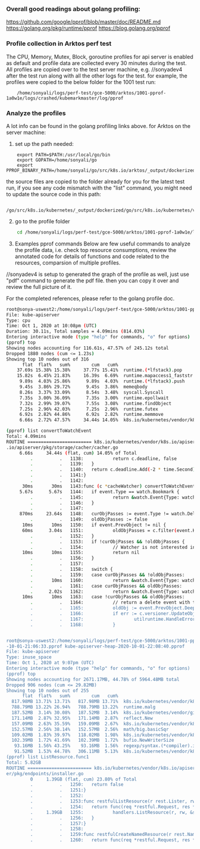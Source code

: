 
### Overall good readings about golang profiling:
https://github.com/google/pprof/blob/master/doc/README.md
https://golang.org/pkg/runtime/pprof
https://blog.golang.org/pprof

### Profile collection in Arktos perf test
The CPU, Memory, Mutex, Block, goroutine profiles for api server is enabled as default and profile data 
are collected every 30 minutes during the test.
All profiles are copied over to the test server machine, e.g. //sonyadev4 after the test run along with
all the other logs for the test. for example, the profiles were copied to the below folder for the 1001 
test run:
```
    /home/sonyali/logs/perf-test/gce-5000/arktos/1001-pprof-1a0w1e/logs/crashed/kubemarkmaster/log/pprof
```
### Analyze the profiles
A lot info can be found in the golang profiling links above. for Arktos on the server machine:

1. set up the path needed:
```
    export PATH=$PATH:/usr/local/go/bin
    export GOPATH=/home/sonyali/go
    export PPROF_BINARY_PATH=/home/sonyali/go/src/k8s.io/arktos/_output/dockerized/bin/linux/amd64
```
   the source files are copied to the folder already for you for the latest test run, if you see any code
   mismatch with the "list" command, you might need to update the source code in this path:
```
    /go/src/k8s.io/kubernetes/_output/dockerized/go/src/k8s.io/kubernetes/vendor/k8s.io/
```    
2. go to the profile folder
```bash
    cd /home/sonyali/logs/perf-test/gce-5000/arktos/1001-pprof-1a0w1e/logs/crashed/kubemarkmaster/log/pprof/
```    
3. Examples pprof commands
Below are few useful commands to analyze the profile data, i.e. check top resource consumptions, review the annotated code for
details of functions and code related to the resources, comparsion of multiple profiles.

//sonyadev4 is setup to generated the graph of the profile as well, just use "pdf" command to generate the pdf file. then you can copy it over
and review the full picture of it.

For the completed references, please refer to the golang profile doc.   
```bash
root@sonya-uswest2:/home/sonyali/logs/perf-test/gce-5000/arktos/1001-pprof-1a0w1e/logs/crashed/kubemarkmaster/log/pprof/2020-10-01-22:08:40# go tool pprof kube-apiserver-profile-2020-10-01-22:08:40.pprof
File: kube-apiserver
Type: cpu
Time: Oct 1, 2020 at 10:08pm (UTC)
Duration: 30.11s, Total samples = 4.09mins (814.03%)
Entering interactive mode (type "help" for commands, "o" for options)
(pprof) top
Showing nodes accounting for 116.61s, 47.57% of 245.12s total
Dropped 1880 nodes (cum <= 1.23s)
Showing top 10 nodes out of 316
      flat  flat%   sum%        cum   cum%
    37.69s 15.38% 15.38%     37.77s 15.41%  runtime.(*lfstack).pop
    15.82s  6.45% 21.83%     16.39s  6.69%  runtime.mapaccess1_faststr
     9.89s  4.03% 25.86%      9.89s  4.03%  runtime.(*lfstack).push
     9.45s  3.86% 29.72%      9.45s  3.86%  memeqbody
     8.26s  3.37% 33.09%      8.54s  3.48%  syscall.Syscall
     7.35s  3.00% 36.09%      7.35s  3.00%  runtime.epollwait
     7.32s  2.99% 39.07%      7.55s  3.08%  runtime.findObject
     7.25s  2.96% 42.03%      7.25s  2.96%  runtime.futex
     6.92s  2.82% 44.86%      6.92s  2.82%  runtime.memmove
     6.66s  2.72% 47.57%     34.44s 14.05%  k8s.io/kubernetes/vendor/k8s.io/apiserver/pkg/storage/cacher.(*cacheWatcher).convertToWatchEvent

(pprof) list convertToWatchEvent
Total: 4.09mins
ROUTINE ======================== k8s.io/kubernetes/vendor/k8s.io/apiserver/pkg/storage/cacher.(*cacheWatcher).convertToWatchEvent in /go/src/k8s.io/kubernetes/_output/dockerized/go/src/k8s.io/kubernetes/vendor/k8s
.io/apiserver/pkg/storage/cacher/cacher.go
     6.66s     34.44s (flat, cum) 14.05% of Total
         .          .   1138:           return c.deadline, false
         .          .   1139:   }
         .          .   1140:   return c.deadline.Add(-2 * time.Second), true
         .          .   1141:}
         .          .   1142:
      30ms       30ms   1143:func (c *cacheWatcher) convertToWatchEvent(event *watchCacheEvent) *watch.Event {
     5.67s      5.67s   1144:   if event.Type == watch.Bookmark {
         .          .   1145:           return &watch.Event{Type: watch.Bookmark, Object: event.Object.DeepCopyObject()}
         .          .   1146:   }
         .          .   1147:
     870ms     23.64s   1148:   curObjPasses := event.Type != watch.Deleted && c.filter(event.Key, event.ObjLabels, event.ObjFields)
         .          .   1149:   oldObjPasses := false
      10ms       10ms   1150:   if event.PrevObject != nil {
      60ms      3.04s   1151:           oldObjPasses = c.filter(event.Key, event.PrevObjLabels, event.PrevObjFields)
         .          .   1152:   }
         .          .   1153:   if !curObjPasses && !oldObjPasses {
         .          .   1154:           // Watcher is not interested in that object.
      10ms       10ms   1155:           return nil
         .          .   1156:   }
         .          .   1157:
         .          .   1158:   switch {
         .          .   1159:   case curObjPasses && !oldObjPasses:
         .       10ms   1160:           return &watch.Event{Type: watch.Added, Object: event.Object.DeepCopyObject()}
         .          .   1161:   case curObjPasses && oldObjPasses:
         .      2.02s   1162:           return &watch.Event{Type: watch.Modified, Object: event.Object.DeepCopyObject()}
      10ms       10ms   1163:   case !curObjPasses && oldObjPasses:
         .          .   1164:           // return a delete event with the previous object content, but with the event's resource version
         .          .   1165:           oldObj := event.PrevObject.DeepCopyObject()
         .          .   1166:           if err := c.versioner.UpdateObject(oldObj, event.ResourceVersion); err != nil {
         .          .   1167:                   utilruntime.HandleError(fmt.Errorf("failure to version api object (%d) %#v: %v", event.ResourceVersion, oldObj, err))
         .          .   1168:           }


root@sonya-uswest2:/home/sonyali/logs/perf-test/gce-5000/arktos/1001-pprof-1a0w1e/logs/crashed/kubemarkmaster/log/pprof/2020-10-01-22:08:40# go tool pprof --base ../2020-10-01-21:06:33/kube-apiserver-heap-2020
-10-01-21:06:33.pprof kube-apiserver-heap-2020-10-01-22:08:40.pprof
File: kube-apiserver
Type: inuse_space
Time: Oct 1, 2020 at 9:07pm (UTC)
Entering interactive mode (type "help" for commands, "o" for options)
(pprof) top
Showing nodes accounting for 2671.17MB, 44.78% of 5964.48MB total
Dropped 906 nodes (cum <= 29.82MB)
Showing top 10 nodes out of 255
      flat  flat%   sum%        cum   cum%
  817.98MB 13.71% 13.71%   817.98MB 13.71%  k8s.io/kubernetes/vendor/k8s.io/apiserver/pkg/storage/cacher.newCacheWatcher
  788.79MB 13.22% 26.94%   788.79MB 13.22%  runtime.malg
  187.52MB  3.14% 30.08%   187.52MB  3.14%  k8s.io/kubernetes/vendor/github.com/grafov/bcast.NewGroup
  171.14MB  2.87% 32.95%   171.14MB  2.87%  reflect.New
  157.09MB  2.63% 35.59%   159.09MB  2.67%  k8s.io/kubernetes/vendor/k8s.io/api/core/v1.(*ResourceRequirements).Unmarshal
  152.57MB  2.56% 38.14%   152.57MB  2.56%  math/big.basicSqr
  109.02MB  1.83% 39.97%   118.02MB  1.98%  k8s.io/kubernetes/vendor/k8s.io/apimachinery/pkg/apis/meta/v1.(*ObjectMeta).Unmarshal
  102.39MB  1.72% 41.69%   102.39MB  1.72%  bufio.NewWriterSize
   93.16MB  1.56% 43.25%    93.16MB  1.56%  regexp/syntax.(*compiler).inst
   91.52MB  1.53% 44.78%   306.11MB  5.13%  k8s.io/kubernetes/vendor/k8s.io/api/core/v1.(*PodSpec).Unmarshal
(pprof) list ListResource.func1
Total: 5.82GB
ROUTINE ======================== k8s.io/kubernetes/vendor/k8s.io/apiserver/pkg/endpoints.restfulListResource.func1 in /go/src/k8s.io/kubernetes/_output/dockerized/go/src/k8s.io/kubernetes/vendor/k8s.io/apiserv
er/pkg/endpoints/installer.go
         0     1.39GB (flat, cum) 23.80% of Total
         .          .   1250:   return false
         .          .   1251:}
         .          .   1252:
         .          .   1253:func restfulListResource(r rest.Lister, rw rest.Watcher, scope handlers.RequestScope, forceWatch bool, minRequestTimeout time.Duration) restful.RouteFunction {
         .          .   1254:   return func(req *restful.Request, res *restful.Response) {
         .     1.39GB   1255:           handlers.ListResource(r, rw, &scope, forceWatch, minRequestTimeout)(res.ResponseWriter, req.Request)
         .          .   1256:   }
         .          .   1257:}
         .          .   1258:
         .          .   1259:func restfulCreateNamedResource(r rest.NamedCreater, scope handlers.RequestScope, admit admission.Interface) restful.RouteFunction {
         .          .   1260:   return func(req *restful.Request, res *restful.Response) {
```
